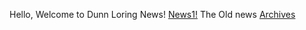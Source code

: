 Hello, Welcome to Dunn Loring News!
[News1!](https://dunnloringnews.com/DL-news/Thenews1.md)
The Old news 
[Archives](https://dunnloringnews.com/Dl-news/Archives.md)
